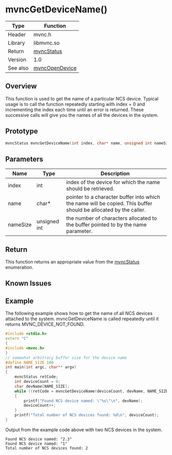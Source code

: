 # mvncGetDeviceName()

Type|Function
------------ | -------------
Header|mvnc.h
Library| libmvnc.so
Return|[mvncStatus](mvncStatus.md)
Version|1.0
See also|[mvncOpenDevice](mvncOpenDevice.md) 

## Overview
This function is used to get the name of a particular NCS device.  Typical usage is to call the function repeatedly starting with index = 0 and incrementing the index each time until an error is returned.  These successive calls will give you the names of all the devices in the system.

## Prototype

```C
mvncStatus mvncGetDeviceName(int index, char* name, unsigned int nameSize);
```
## Parameters

Name|Type|Description
----|----|-----------
index|int|index of the device for which the name should be retrieved.
name|char\*|pointer to a character buffer into which the name will be copied.  This buffer should be allocated by the caller.
nameSize|unsigned int| the number of characters allocated to the buffer pointed to by the name parameter.

## Return
This function returns an appropriate value from the [mvncStatus](mvncStatus.md) enumeration.

## Known Issues

## Example
The following example shows how to get the name of all NCS devices attached to the system.  mvncGetDeviceName is called repeatedly until it returns MVNC_DEVICE_NOT_FOUND.

```C++
#include <stdio.h>
extern "C" 
{
#include <mvnc.h>
}
// somewhat arbitrary buffer size for the device name
#define NAME_SIZE 100
int main(int argc, char** argv)
{
    mvncStatus retCode;
    int deviceCount = 0;
    char devName[NAME_SIZE];
    while ((retCode = mvncGetDeviceName(deviceCount, devName, NAME_SIZE)) != MVNC_DEVICE_NOT_FOUND)
    {
        printf("Found NCS device named: \"%s\"\n", devName); 
        deviceCount++;
    }
    printf("Total number of NCS devices found: %d\n", deviceCount);
}
```
Output from the example code above with two NCS devices in the system.

```
Found NCS device named: "2.3"
Found NCS device named: "1"
Total number of NCS devices found: 2
```
